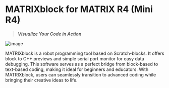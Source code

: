 # MATRIXblock for MATRIX R4 (Mini R4)
>**_Visualize Your Code in Action_**

![image](https://github.com/user-attachments/assets/f0ef3caf-f43e-4205-9181-0199c73a21cc)


MATRIXblock is a robot programming tool based on Scratch-blocks. It offers block to C++ previews and simple serial port monitor for easy data debugging. This software serves as a perfect bridge from block-based to text-based coding, making it ideal for beginners and educators. With MATRIXblock, users can seamlessly transition to advanced coding while bringing their creative ideas to life.
